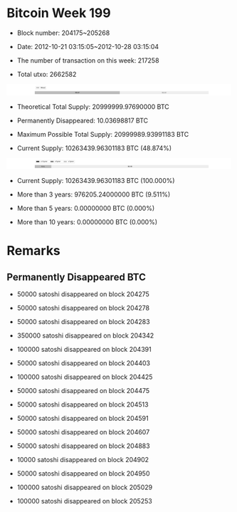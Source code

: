 # Bitcoin Week 199

- Block number: 204175~205268

- Date: 2012-10-21 03:15:05~2012-10-28 03:15:04

- The number of transaction on this week: 217258

- Total utxo: 2662582

![](../images/mined_week199.png)

- Theoretical Total Supply: 20999999.97690000 BTC

- Permanently Disappeared: 10.03698817 BTC

- Maximum Possible Total Supply: 20999989.93991183 BTC

- Current Supply: 10263439.96301183 BTC (48.874%)

![](../images/year_week199.png)


- Current Supply: 10263439.96301183 BTC (100.000%)

- More than 3 years: 976205.24000000 BTC (9.511%)

- More than 5 years: 0.00000000 BTC (0.000%)

- More than 10 years: 0.00000000 BTC (0.000%)

# Remarks

## Permanently Disappeared BTC

- 50000 satoshi disappeared on block 204275

- 50000 satoshi disappeared on block 204278

- 50000 satoshi disappeared on block 204283

- 350000 satoshi disappeared on block 204342

- 100000 satoshi disappeared on block 204391

- 50000 satoshi disappeared on block 204403

- 100000 satoshi disappeared on block 204425

- 50000 satoshi disappeared on block 204475

- 50000 satoshi disappeared on block 204513

- 50000 satoshi disappeared on block 204591

- 50000 satoshi disappeared on block 204607

- 50000 satoshi disappeared on block 204883

- 10000 satoshi disappeared on block 204902

- 50000 satoshi disappeared on block 204950

- 100000 satoshi disappeared on block 205029

- 100000 satoshi disappeared on block 205253

